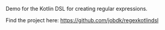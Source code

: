 Demo for the Kotlin DSL for creating regular expressions.

Find the project here: https://github.com/jobdk/regexkotlindsl
